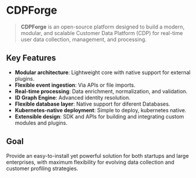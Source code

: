 # CDPForge

> **CDPForge** is an open-source platform designed to build a modern, modular, and scalable Customer Data Platform (CDP) for real-time user data collection, management, and processing.

## Key Features
- **Modular architecture**: Lightweight core with native support for external plugins.
- **Flexible event ingestion**: Via APIs or file imports.
- **Real-time processing**: Data enrichment, normalization, and validation.
- **ID Graph Engine**: Advanced identity resolution.
- **Flexible database layer**: Native support for diferent Databases.
- **Kubernetes-native deployment**: Simple to deploy, kubernetes native.
- **Extensible design**: SDK and APIs for building and integrating custom modules and plugins.

## Goal
Provide an easy-to-install yet powerful solution for both startups and large enterprises, with maximum flexibility for evolving data collection and customer profiling strategies.
